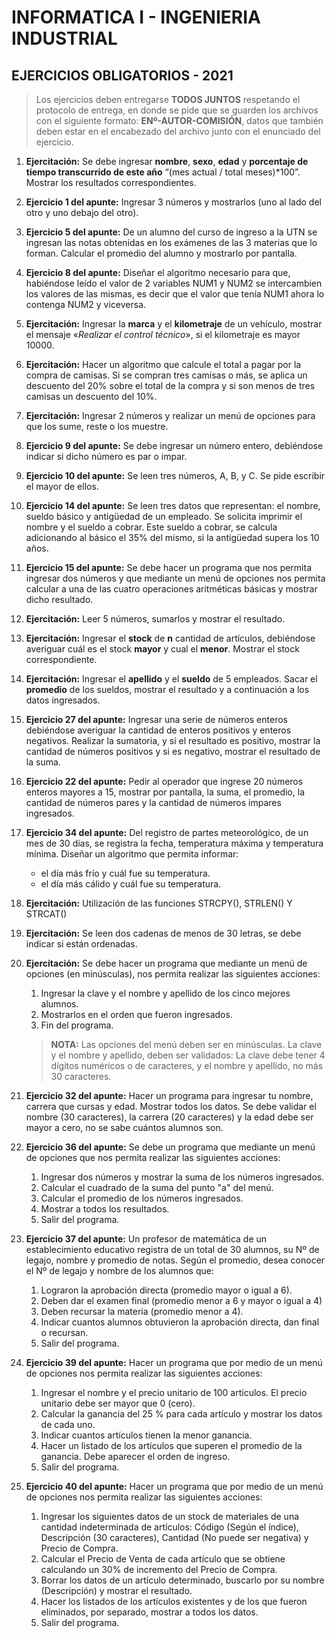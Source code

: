 # INFORMATICA I - INGENIERIA INDUSTRIAL
## EJERCICIOS OBLIGATORIOS - 2021
> Los ejercicios deben entregarse __TODOS JUNTOS__ respetando el protocolo de entrega, en donde se pide que se guarden los archivos con el siguiente formato: __ENº-AUTOR-COMISIÓN__, datos que también deben estar en el encabezado del archivo junto con el enunciado del ejercicio.

1. __Ejercitación:__ Se debe ingresar __nombre__, __sexo__, __edad__ y __porcentaje de tiempo transcurrido de este año__ “(mes actual / total meses)*100”. Mostrar los resultados correspondientes. 
1. __Ejercicio 1 del apunte:__ Ingresar 3 números y mostrarlos (uno al lado del otro y uno debajo del otro).
1. __Ejercicio 5 del apunte:__ De un alumno del curso de ingreso a la UTN se ingresan las notas obtenidas en los exámenes de las 3 materias que lo forman. Calcular el promedio del alumno y mostrarlo por pantalla.
1. __Ejercicio 8 del apunte:__ Diseñar el algoritmo necesario para que, habiéndose leído el valor de 2 variables NUM1 y NUM2 se intercambien los valores de las mismas, es decir que el valor que tenía NUM1 ahora lo contenga NUM2 y viceversa.
1. __Ejercitación:__ Ingresar la __marca__ y el __kilometraje__ de un vehículo,   mostrar el mensaje «_Realizar el control técnico_», si el kilometraje es mayor 10000.
1. __Ejercitación:__ Hacer un algoritmo que calcule el total a pagar por la compra de camisas. Si se compran tres camisas o más, se aplica un descuento del 20% sobre el total de la compra y si son menos de tres camisas un descuento del 10%. 
1. __Ejercitación:__ Ingresar 2 números y realizar un menú de opciones para que los sume, reste o los muestre.
1. __Ejercicio 9 del apunte:__ Se debe ingresar un número entero, debiéndose indicar si dicho número es par o impar.
1. __Ejercicio 10 del apunte:__ Se leen tres números, A, B, y C. Se pide escribir el mayor de ellos.
1. __Ejercicio 14 del apunte:__ Se leen tres datos que representan: el nombre, sueldo básico y antigüedad de un empleado. Se solicita imprimir el nombre y el sueldo a cobrar. Este sueldo a cobrar, se calcula adicionando al básico el 35% del mismo, si la antigüedad supera los 10 años.
1. __Ejercicio 15 del apunte:__ Se debe hacer un programa que nos permita ingresar dos números y que mediante un menú de opciones nos permita calcular a una de las cuatro operaciones aritméticas básicas y mostrar dicho resultado.
1. __Ejercitación:__ Leer 5 números, sumarlos y mostrar el resultado.
1. __Ejercitación:__ Ingresar el __stock__ de __n__ cantidad de artículos, debiéndose averiguar cuál es el stock __mayor__ y cual el __menor__. Mostrar el stock correspondiente. 
1. __Ejercitación:__ Ingresar el __apellido__ y el __sueldo__ de 5 empleados. Sacar el __promedio__ de los sueldos, mostrar el resultado y a continuación a los datos ingresados. 
1. __Ejercicio 27 del apunte:__ Ingresar una serie de números enteros debiéndose averiguar la cantidad de enteros positivos y enteros negativos. Realizar la sumatoria, y si el resultado es positivo, mostrar la cantidad de números positivos y si es negativo, mostrar el resultado de la suma.
1. __Ejercicio 22 del apunte:__ Pedir al operador que ingrese 20 números enteros mayores a 15, mostrar por pantalla, la suma, el promedio, la cantidad de números pares y la cantidad de números impares ingresados.
1. __Ejercicio 34 del apunte:__ Del registro de partes meteorológico, de un mes de 30 días, se registra la fecha, temperatura máxima y temperatura mínima. Diseñar un algoritmo que permita informar:
    * el día más frío y cuál fue su temperatura.
    * el día más cálido y cuál fue su temperatura.
1. __Ejercitación:__ Utilización de las funciones STRCPY(), STRLEN() Y STRCAT()
1. __Ejercitación:__ Se leen dos cadenas de menos de 30 letras, se debe indicar si están ordenadas.
1. __Ejercitación:__ Se debe hacer un programa que mediante un menú de opciones (en minúsculas), nos permita realizar las siguientes acciones:
    1. Ingresar la clave y el nombre y apellido de los cinco mejores alumnos.
    1. Mostrarlos en el orden que fueron ingresados.
    1. Fin del programa.
    
    > __NOTA:__ Las opciones del menú deben ser en minúsculas. La clave y el nombre y apellido, deben ser validados: La clave debe tener 4 dígitos numéricos o de caracteres, y el nombre y apellido, no más 30 caracteres.
1. __Ejercicio 32 del apunte:__ Hacer un programa para ingresar tu nombre, carrera que cursas y edad. Mostrar todos los datos. Se debe validar el nombre (30 caracteres), la carrera (20 caracteres) y la edad debe ser mayor a cero, no se sabe cuántos alumnos son.
1. __Ejercicio 36 del apunte:__ Se debe un programa que mediante un menú de opciones que nos permita realizar las siguientes acciones: 
    1. Ingresar dos números y mostrar la suma de los números ingresados.
    1. Calcular el cuadrado de la suma del punto "a" del menú.
    1. Calcular el promedio de los números ingresados.
    1. Mostrar a todos los resultados.
    1. Salir del programa.
1. __Ejercicio 37 del apunte:__ Un profesor de matemática de un establecimiento educativo registra de un total de 30 alumnos, su Nº de legajo, nombre y promedio de notas. Según el promedio, desea conocer el Nº de legajo y nombre de los alumnos que:
    1. Lograron la aprobación directa (promedio mayor o igual a 6).
    1. Deben dar el examen final (promedio menor a 6 y mayor o igual a 4)
    1. Deben recursar la materia (promedio menor a 4).
    1. Indicar cuantos alumnos obtuvieron la aprobación directa, dan final o recursan.
    1. Salir del programa.
1. __Ejercicio 39 del apunte:__ Hacer un programa que por medio de un menú de opciones nos permita realizar las siguientes acciones:
    1. Ingresar el nombre y el precio unitario de 100 artículos. El precio unitario debe
    ser mayor que 0 (cero).
    1. Calcular la ganancia del 25 % para cada artículo y mostrar los datos de cada
    uno.
    1. Indicar cuantos artículos tienen la menor ganancia.
    1. Hacer un listado de los artículos que superen el promedio de la ganancia.
    Debe aparecer el orden de ingreso.
    1. Salir del programa.
1. __Ejercicio 40 del apunte:__ Hacer un programa que por medio de un menú de opciones nos permita realizar las siguientes acciones:
    1. Ingresar los siguientes datos de un stock de materiales de una cantidad
    indeterminada de artículos: Código (Según el índice), Descripción (30
    caracteres), Cantidad (No puede ser negativa) y Precio de Compra.
    1. Calcular el Precio de Venta de cada artículo que se obtiene calculando un
    30% de incremento del Precio de Compra.
    1. Borrar los datos de un artículo determinado, buscarlo por su nombre
    (Descripción) y mostrar el resultado.
    1. Hacer los listados de los artículos existentes y de los que fueron eliminados,
    por separado, mostrar a todos los datos.
    1. Salir del programa.